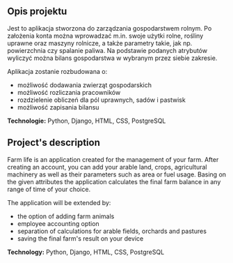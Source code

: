 ## Opis projektu

Jest to aplikacja stworzona do zarządzania gospodarstwem rolnym. Po założenia konta można wprowadzać m.in. swoje użytki rolne, rośliny uprawne oraz maszyny rolnicze, a także parametry takie, jak np. powierzchnia czy spalanie paliwa. Na podstawie podanych atrybutów wyliczyć można bilans gospodarstwa w wybranym przez siebie zakresie.

Aplikacja zostanie rozbudowana o:<ul>
  <li> możliwość dodawania zwierząt gospodarskich</li>
<li> możliwość rozliczania pracowników</li>
<li> rozdzielenie obliczeń dla pól uprawnych, sadów i pastwisk</li>
<li> możliwość zapisania bilansu</li>
  </ul>

<b>Technologie:</b> Python, Django, HTML, CSS, PostgreSQL

## Project's description

Farm life is an application created for the management of your farm. After creating an account, you can add your arable land, crops, agricultural machinery as well as their parameters such as area or fuel usage. Basing on the given attributes the application calculates the final farm balance in any range of time of your choice. 

The application will be extended by:<ul>
<li>the option of adding farm animals</li>
<li>employee accounting option</li>
<li>separation of calculations for arable fields, orchards and pastures</li>
<li>saving the final farm's result on your device</li>
</ul>
<b>Technology:</b> Python, Django, HTML, CSS, PostgreSQL

